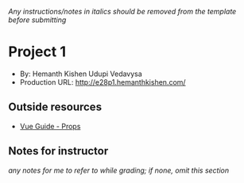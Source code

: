 *Any instructions/notes in italics should be removed from the template before submitting* 

# Project 1
+ By: Hemanth Kishen Udupi Vedavysa
+ Production URL: <http://e28p1.hemanthkishen.com/>

## Outside resources
- [Vue Guide - Props](https://vuejs.org/v2/guide/components-props.html)

## Notes for instructor
*any notes for me to refer to while grading; if none, omit this section*
